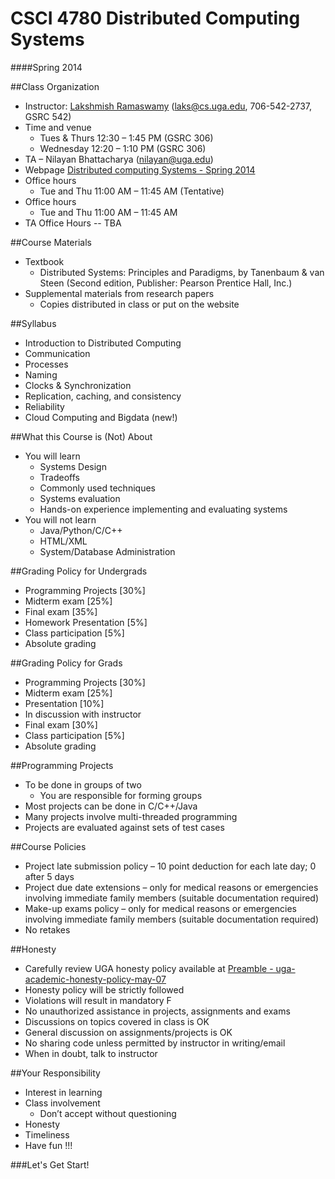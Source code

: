 CSCI 4780 Distributed Computing Systems
=====================================

####Spring 2014

##Class Organization
- Instructor: [Lakshmish Ramaswamy](http://cobweb.cs.uga.edu/~laks/) (laks@cs.uga.edu, 706-542-2737, GSRC 542)
- Time and venue
  - Tues & Thurs 12:30 – 1:45 PM (GSRC 306)
  - Wednesday 12:20 – 1:10 PM (GSRC 306)
- TA – Nilayan Bhattacharya (nilayan@uga.edu)
- Webpage [Distributed computing Systems - Spring 2014](http://www.cs.uga.edu/~laks/DCS-2014-Sp/DCS-2014-Sp.html)
- Office hours
  - Tue and Thu 11:00 AM – 11:45 AM (Tentative)
- Office hours
  - Tue and Thu 11:00 AM – 11:45 AM
- TA Office Hours -- TBA

##Course Materials
- Textbook
  - Distributed Systems: Principles and Paradigms, by Tanenbaum & van Steen (Second edition, Publisher: Pearson Prentice Hall, Inc.)
- Supplemental materials from research papers
  - Copies distributed in class or put on the website

##Syllabus
- Introduction to Distributed Computing
- Communication
- Processes
- Naming
- Clocks & Synchronization
- Replication, caching, and consistency
- Reliability
- Cloud Computing and Bigdata (new!)

##What this Course is (Not) About
- You will learn
  - Systems Design
  - Tradeoffs
  - Commonly used techniques
  - Systems evaluation
  - Hands-on experience implementing and evaluating systems
- You will not learn
  - Java/Python/C/C++
  - HTML/XML
  - System/Database Administration

##Grading Policy for Undergrads
- Programming Projects [30%]
- Midterm exam [25%]
- Final exam [35%]
- Homework Presentation [5%]
- Class participation [5%]
- Absolute grading

##Grading Policy for Grads
- Programming Projects [30%]
- Midterm exam [25%]
- Presentation [10%]
- In discussion with instructor
- Final exam [30%]
- Class participation [5%]
- Absolute grading

##Programming Projects
- To be done in groups of two
  - You are responsible for forming groups
- Most projects can be done in C/C++/Java
- Many projects involve multi-threaded programming
- Projects are evaluated against sets of test cases

##Course Policies
- Project late submission policy – 10 point deduction for each late day; 0 after 5 days
- Project due date extensions – only for medical reasons or emergencies involving immediate family members (suitable documentation required)
- Make-up exams policy – only for medical reasons or emergencies involving immediate family members (suitable documentation required)
- No retakes

##Honesty
- Carefully review UGA honesty policy available at [Preamble - uga-academic-honesty-policy-may-07](https://ovpi.uga.edu/sites/default/files/uga-academc-honesty-policy-may-07.pdf)
- Honesty policy will be strictly followed
- Violations will result in mandatory F
- No unauthorized assistance in projects, assignments and exams
- Discussions on topics covered in class is OK
- General discussion on assignments/projects is OK
- No sharing code unless permitted by instructor in writing/email
- When in doubt, talk to instructor

##Your Responsibility
- Interest in learning
- Class involvement
  - Don’t accept without questioning
- Honesty
- Timeliness
- Have fun !!!

###Let's Get Start!
